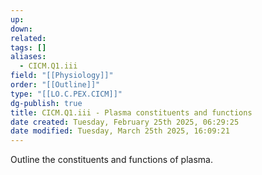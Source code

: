 ```yaml
---
up: 
down: 
related: 
tags: []
aliases:
  - CICM.Q1.iii
field: "[[Physiology]]"
order: "[[Outline]]"
type: "[[LO.C.PEX.CICM]]"
dg-publish: true
title: CICM.Q1.iii - Plasma constituents and functions
date created: Tuesday, February 25th 2025, 06:29:25
date modified: Tuesday, March 25th 2025, 16:09:21
---
```


Outline the constituents and functions of plasma.
